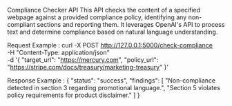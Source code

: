 Compliance Checker API
This API checks the content of a specified webpage against a provided compliance policy, identifying any non-compliant sections and reporting them. It leverages OpenAI's API to process text and determine compliance based on natural language understanding.


Request Example : 
curl -X POST http://127.0.0.1:5000/check-compliance \
-H "Content-Type: application/json" \
-d '{
      "target_url": "https://mercury.com",
      "policy_url": "https://stripe.com/docs/treasury/marketing-treasury"
     }'

Response Example : 
{
    "status": "success",
    "findings": [
        "Non-compliance detected in section 3 regarding promotional language.",
        "Section 5 violates policy requirements for product disclaimer."
    ]
}
